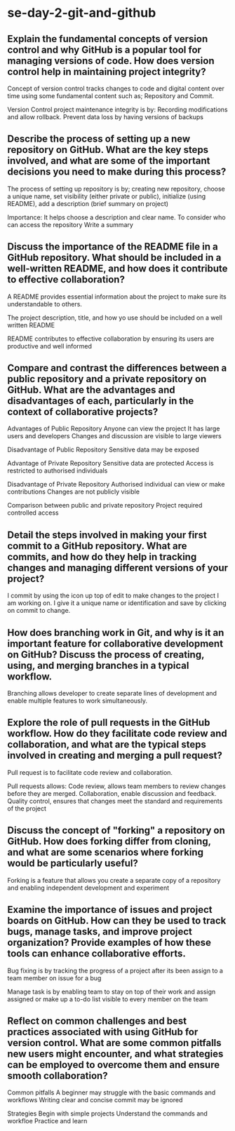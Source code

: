 # se-day-2-git-and-github
## Explain the fundamental concepts of version control and why GitHub is a popular tool for managing versions of code. How does version control help in maintaining project integrity?

Concept of version control tracks changes to code and digital content over time using some fundamental content such as; Repository and Commit.

Version Control project maintenance integrity is by:
Recording modifications and allow rollback.
Prevent data loss by having versions of backups

## Describe the process of setting up a new repository on GitHub. What are the key steps involved, and what are some of the important decisions you need to make during this process?

The process of setting up repository is by; creating new repository, choose a unique name, set visibility (either private or public), initialize (using README), add a description (brief summary on project)

Importance:
It helps choose a description and clear name. 
To consider who can access the repository 
Write a summary

## Discuss the importance of the README file in a GitHub repository. What should be included in a well-written README, and how does it contribute to effective collaboration?

A README provides essential information about the project to make sure its understandable to others.

The project description, title, and how yo use should be included on a well written README 

README contributes to effective collaboration by ensuring its users are productive and well informed

## Compare and contrast the differences between a public repository and a private repository on GitHub. What are the advantages and disadvantages of each, particularly in the context of collaborative projects?

Advantages of Public Repository 
Anyone can view the project
It has large users and developers
Changes and discussion are visible to large viewers

Disadvantage of Public Repository 
Sensitive data may be exposed


Advantage of Private Repository 
Sensitive data are protected
Access is restricted to authorised individuals 

Disadvantage of Private Repository 
Authorised individual can view or make contributions 
Changes are not publicly visible 


Comparison between public and private repository 
Project required controlled access

## Detail the steps involved in making your first commit to a GitHub repository. What are commits, and how do they help in tracking changes and managing different versions of your project?

I commit by using the icon up top of edit to make changes to the project I am working on. I give it a unique name or identification and save by clicking on commit to change.

## How does branching work in Git, and why is it an important feature for collaborative development on GitHub? Discuss the process of creating, using, and merging branches in a typical workflow.

Branching allows developer to create separate lines of development and enable multiple features to work simultaneously.

## Explore the role of pull requests in the GitHub workflow. How do they facilitate code review and collaboration, and what are the typical steps involved in creating and merging a pull request?

Pull request is to facilitate code review and collaboration. 

Pull requests allows:
Code review, allows team members to review changes before they are merged.
Collaboration, enable discussion and feedback.
Quality control, ensures that changes meet the standard and requirements of the project

## Discuss the concept of "forking" a repository on GitHub. How does forking differ from cloning, and what are some scenarios where forking would be particularly useful?

Forking is a feature that allows you create a separate copy of a repository and enabling independent development and experiment

## Examine the importance of issues and project boards on GitHub. How can they be used to track bugs, manage tasks, and improve project organization? Provide examples of how these tools can enhance collaborative efforts.

Bug fixing is by tracking the progress of a project after its been assign to a team member on issue for a bug

Manage task is by enabling team to stay on top of their work and assign assigned or make up a to-do list visible to every member on the team

## Reflect on common challenges and best practices associated with using GitHub for version control. What are some common pitfalls new users might encounter, and what strategies can be employed to overcome them and ensure smooth collaboration?

Common pitfalls 
A beginner may struggle with the basic commands and workflows
Writing clear and concise commit may be ignored


Strategies
Begin with simple projects
Understand the commands and workfloe
Practice and learn
